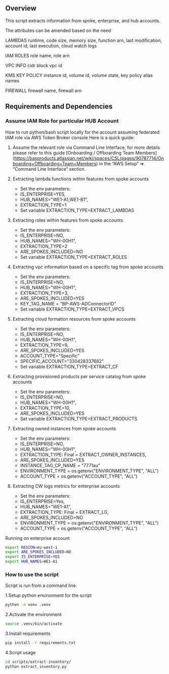 ## Overview

This script extracts information from spoke, enterprise, and hub accounts.

The attributes can be amended based on the need

LAMBDAS
runtime, code size, memory size, 
function arn, last modification, 
account id, last execution, cloud watch logs

IAM ROLES
role name, role arn

VPC INFO
cidr block
vpc id

KMS KEY POLICY
instance id, volume id, volume state, key policy alias names

FIREWALL
firewall name, firewall arn


## Requirements and Dependencies

### Assume IAM Role for particular HUB Account

How to run python/bash script locally for the account assuming federated IAM role via AWS Token Broker console
Here is a quick guide:

1. Assume the relevant role via Command Line Interface, for more details please refer to this guide [Onboarding / Offboarding Team Members] (<https://basproducts.atlassian.net/wiki/spaces/CSL/pages/90787714/Onboarding+Offboarding+Team+Members>) in the “AWS Setup“ => “Command Line Interface“ section.

2. Extracting lambda functions within features from spoke accounts
   
   - Set the env parameters: 
   - IS_ENTERPRISE=YES, 
   - HUB_NAMES="WE1-A1,WE1-B1", 
   - EXTRACTION_TYPE=1
   - Set variable EXTRACTION_TYPE=EXTRACT_LAMBDAS
   
3. Extracting roles within features from spoke accounts
   
   - Set the env parameters: 
   - IS_ENTERPRISE=NO, 
   - HUB_NAMES="WH-00H1", 
   - EXTRACTION_TYPE=2
   - ARE_SPOKES_INCLUDED=NO
   - Set variable EXTRACTION_TYPE=EXTRACT_ROLES

4. Extracting vpc information based on a specific tag from spoke accounts
   
   - Set the env parameters:
   - IS_ENTERPRISE=NO, 
   - HUB_NAMES="WH-00H1", 
   - EXTRACTION_TYPE=3, 
   - ARE_SPOKES_INCLUDED=YES
   - KEY_TAG_NAME = "BP-AWS-ADConnectorID"
   - Set variable EXTRACTION_TYPE=EXTRACT_VPCS

5. Extracting cloud formation resources from spoke accounts
   
   - Set the env parameters:
   - IS_ENTERPRISE=NO, 
   - HUB_NAMES="WH-00H1", 
   - EXTRACTION_TYPE=9, 
   - ARE_SPOKES_INCLUDED=YES
   - ACCOUNT_TYPE="Specific"
   - SPECIFIC_ACCOUNT="330428337682"
   - Set variable EXTRACTION_TYPE=EXTRACT_CF
   
6. Extracting provisioned products per service catalog from spoke accounts

   - Set the env parameters:
   - IS_ENTERPRISE=NO, 
   - HUB_NAMES="WH-00H1", 
   - EXTRACTION_TYPE=10, 
   - ARE_SPOKES_INCLUDED=YES
   - Set variable EXTRACTION_TYPE=EXTRACT_PRODUCTS

7. Extracting owned instances from spoke accounts

   - Set the env parameters:
   - IS_ENTERPRISE=NO, 
   - HUB_NAMES="WH-00H1", 
   - EXTRACTION_TYPE: Final = EXTRACT_OWNER_INSTANCES, 
   - ARE_SPOKES_INCLUDED=YES
   - INSTANCE_TAG_CP_NAME = "7771au"
   - ENVIRONMENT_TYPE = os.getenv("ENVIRONMENT_TYPE", "ALL")  
   - ACCOUNT_TYPE = os.getenv("ACCOUNT_TYPE", "ALL") 

8. Extracting CW logs metrics for enterprise accounts

   - Set the env parameters:
   - IS_ENTERPRISE=Yes, 
   - HUB_NAMES="WE1-A1", 
   - EXTRACTION_TYPE: Final = EXTRACT_LG, 
   - ARE_SPOKES_INCLUDED=NO
   - ENVIRONMENT_TYPE = os.getenv("ENVIRONMENT_TYPE", "ALL")  
   - ACCOUNT_TYPE = os.getenv("ACCOUNT_TYPE", "ALL")

Running on enterprise account
        
```bash
export REGION=eu-west-1
export ARE_SPOKES_INCLUDED=NO
export IS_ENTERPRISE=YES
export HUB_NAMES=WE1-A1
```

### How to use the script

Script is run from a command line.

1.Setup python environment for the script

```bash
python -m venv .venv
```

2.Activate the environment

```bash
source .venv/bin/activate
```

3.Install requirements

```bash
pip install -r requirements.txt
```


4.Script usage

```bash
cd scripts/extract-inventory/
python extract_inventory.py
```